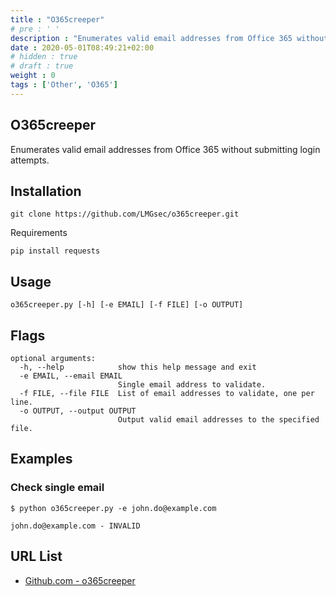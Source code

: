 ```yaml
---
title : "O365creeper"
# pre : ' '
description : "Enumerates valid email addresses from Office 365 without submitting login attempts."
date : 2020-05-01T08:49:21+02:00
# hidden : true
# draft : true
weight : 0
tags : ['Other', 'O365']
---
```


## O365creeper

Enumerates valid email addresses from Office 365 without submitting login attempts.

## Installation

```plain
git clone https://github.com/LMGsec/o365creeper.git
```

Requirements

```plain
pip install requests
```

## Usage

```plain
o365creeper.py [-h] [-e EMAIL] [-f FILE] [-o OUTPUT]
```

## Flags

```plain
optional arguments:
  -h, --help            show this help message and exit
  -e EMAIL, --email EMAIL
                        Single email address to validate.
  -f FILE, --file FILE  List of email addresses to validate, one per line.
  -o OUTPUT, --output OUTPUT
                        Output valid email addresses to the specified file.
```

## Examples

### Check single email

```plain
$ python o365creeper.py -e john.do@example.com

john.do@example.com - INVALID
```

## URL List

- [Github.com - o365creeper](https://github.com/LMGsec/o365creeper)
